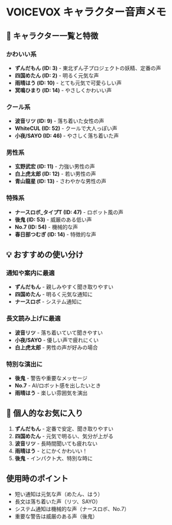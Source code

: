 # VOICEVOX キャラクター音声メモ

## 🎵 キャラクター一覧と特徴

### かわいい系
- **ずんだもん (ID: 3)** - 東北ずん子プロジェクトの妖精、定番の声
- **四国めたん (ID: 2)** - 明るく元気な声
- **雨晴はう (ID: 10)** - とても元気で可愛らしい声
- **冥鳴ひまり (ID: 14)** - やさしくかわいい声

### クール系  
- **波音リツ (ID: 9)** - 落ち着いた女性の声
- **WhiteCUL (ID: 52)** - クールで大人っぽい声
- **小夜/SAYO (ID: 46)** - やさしく落ち着いた声

### 男性系
- **玄野武宏 (ID: 11)** - 力強い男性の声
- **白上虎太郎 (ID: 12)** - 若い男性の声
- **青山龍星 (ID: 13)** - さわやかな男性の声

### 特殊系
- **ナースロボ_タイプT (ID: 47)** - ロボット風の声
- **後鬼 (ID: 53)** - 威厳のある低い声
- **No.7 (ID: 54)** - 機械的な声
- **春日部つむぎ (ID: 14)** - 特徴的な声

## 💡 おすすめの使い分け

### 通知や案内に最適
- **ずんだもん** - 親しみやすく聞き取りやすい
- **四国めたん** - 明るく元気な通知に
- **ナースロボ** - システム通知に

### 長文読み上げに最適
- **波音リツ** - 落ち着いていて聞きやすい
- **小夜/SAYO** - 優しい声で疲れにくい
- **白上虎太郎** - 男性の声が好みの場合

### 特別な演出に
- **後鬼** - 警告や重要なメッセージ
- **No.7** - AI/ロボット感を出したいとき
- **雨晴はう** - 楽しい雰囲気を演出

## 📝 個人的なお気に入り

1. **ずんだもん** - 定番で安定、聞き取りやすい
2. **四国めたん** - 元気で明るい、気分が上がる
3. **波音リツ** - 長時間聞いても疲れない
4. **雨晴はう** - とにかくかわいい！
5. **後鬼** - インパクト大、特別な時に

## 使用時のポイント

- 短い通知は元気な声（めたん、はう）
- 長文は落ち着いた声（リツ、SAYO）
- システム通知は機械的な声（ナースロボ、No.7）
- 重要な警告は威厳のある声（後鬼）
